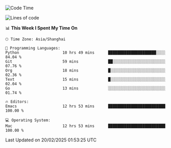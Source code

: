 <!--START_SECTION:waka-->
![Code Time](http://img.shields.io/badge/Code%20Time-2%2C541%20hrs%205%20mins-blue)

![Lines of code](https://img.shields.io/badge/From%20Hello%20World%20I%27ve%20Written-335.2%20thousand%20lines%20of%20code-blue)

📊 **This Week I Spent My Time On** 

```text
🕑︎ Time Zone: Asia/Shanghai

💬 Programming Languages: 
Python                   10 hrs 49 mins      █████████████████████░░░░   84.04 % 
Git                      59 mins             ██░░░░░░░░░░░░░░░░░░░░░░░   07.76 % 
Org                      18 mins             █░░░░░░░░░░░░░░░░░░░░░░░░   02.36 % 
Text                     15 mins             █░░░░░░░░░░░░░░░░░░░░░░░░   02.04 % 
Go                       13 mins             ░░░░░░░░░░░░░░░░░░░░░░░░░   01.74 % 

🔥 Editors: 
Emacs                    12 hrs 53 mins      █████████████████████████   100.00 % 

💻 Operating System: 
Mac                      12 hrs 53 mins      █████████████████████████   100.00 % 
```


 Last Updated on 20/02/2025 01:53:25 UTC
<!--END_SECTION:waka-->
